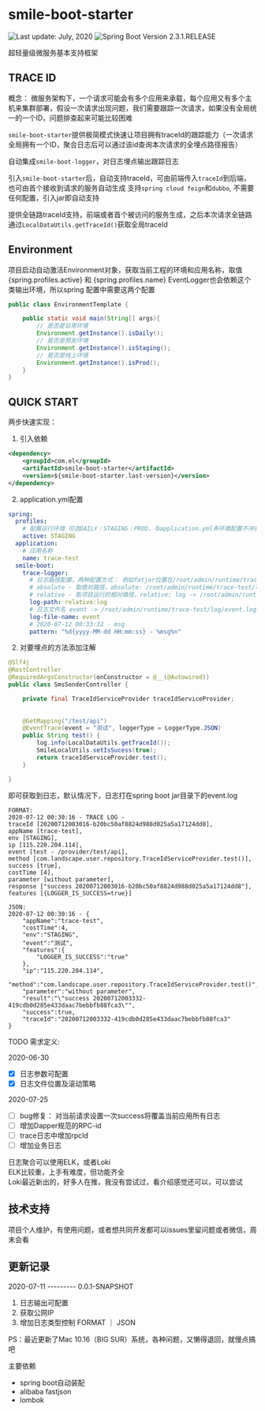 # smile-boot-starter

<div>
  <img src="https://img.shields.io/badge/%F0%9F%93%85%20Last%20update%20-%20July%2011%202020-green.svg" alt="Last update: July, 2020">
  <img src="https://img.shields.io/badge/%E2%9C%94%20Spring%20Boot%20Version%20-%202.3.1.RELEASE-brightgreen.svg" alt="Spring Boot Version 2.3.1.RELEASE">
</div>

超轻量级微服务基本支持框架

## TRACE ID
概念： 微服务架构下，一个请求可能会有多个应用来承载，每个应用又有多个主机来集群部署，假设一次请求出现问题，我们需要跟踪一次请求，如果没有全局统一的一个ID，问题排查起来可能比较困难

`smile-boot-starter`提供极简模式快速让项目拥有traceId的跟踪能力（一次请求全局拥有一个ID，聚合日志后可以通过该id查询本次请求的全埋点路径报告）

自动集成`smile-boot-logger`，对日志埋点输出跟踪日志

引入`smile-boot-starter`后，自动支持traceId，可由前端传入`traceId`到后端，也可由首个接收到请求的服务自动生成
支持`spring cloud feign`和`dubbo`, 不需要任何配置，引入jar即自动支持

提供全链路traceId支持，前端或者首个被访问的服务生成，之后本次请求全链路通过`LocalDataUtils.getTraceId()`获取全局traceId

## Environment
项目启动自动激活Environment对象，获取当前工程的环境和应用名称，取值{spring.profiles.active} 和 {spring.profiles.name}
EventLogger也会依赖这个类输出环境，所以spring 配置中需要这两个配置
```java
public class EnvironmentTemplate {

    public static void main(String[] args){
        // 是否是日常环境
        Environment.getInstance().isDaily();
        // 是否是预发环境
        Environment.getInstance().isStaging();
        // 是否是线上环境
        Environment.getInstance().isProd();
    }
}
```
## QUICK START
两步快速实现：
1. 引入依赖
```xml
<dependency>
	<groupId>com.el</groupId>
	<artifactId>smile-boot-starter</artifactId>
	<version>${smile-boot-starter.last-version}</version>
</dependency>
```
2. application.yml配置
```yaml
spring:
  profiles:
    # 配置运行环境 可选DAILY｜STAGING｜PROD，与application.yml多环境配置不冲突
    active: STAGING
  application:
    # 应用名称
    name: trace-test
  smile-boot:
    trace-logger:
      # 日志路径配置，两种配置方式： 例如fatjar位置在/root/admin/runtime/trace-test
      # absolute - 取绝对路径，absolute: /root/admin/runtime/trace-test/log
      # relative - 取项目运行的相对路径，relative: log -> /root/admin/runtime/trace-test/log
      log-path: relative:log
      # 日志文件名 event -> /root/admin/runtime/trace-test/log/event.log
      log-file-name: event
      # 2020-07-12 00:33:32 - msg
      pattern: "%d{yyyy-MM-dd HH:mm:ss} - %msg%n"
```
2. 对要埋点的方法添加注解
```java
@Slf4j
@RestController
@RequiredArgsConstructor(onConstructor = @__(@Autowired))
public class SmsSenderController {

    private final TraceIdServiceProvider traceIdServiceProvider;
   
    
    @GetMapping("/test/api")
    @EventTrace(event = "测试", loggerType = LoggerType.JSON)
    public String test() {
        log.info(LocalDataUtils.getTraceId());
        SmileLocalUtils.setIsSucess(true);
        return traceIdServiceProvider.test();
    }

}
```
即可获取到日志，默认情况下，日志打在spring boot jar目录下的event.log
```text
FORMAT:
2020-07-12 00:30:16 - TRACE LOG - 
traceId [20200712003016-b20bc50af8824d988d025a5a17124dd8], 
appName [trace-test], 
env [STAGING], 
ip [115.220.204.114], 
event [test - /provider/test/api], 
method [com.landscape.user.repository.TraceIdServiceProvider.test()], 
success [true], 
costTime [4], 
parameter [without parameter], 
response ["success 20200712003016-b20bc50af8824d988d025a5a17124dd8"], 
features [{LOGGER_IS_SUCCESS=true}]

JSON:
2020-07-12 00:30:16 - {
    "appName":"trace-test",
    "costTime":4,
    "env":"STAGING",
    "event":"测试",
    "features":{
        "LOGGER_IS_SUCCESS":"true"
    },
    "ip":"115.220.204.114",
    "method":"com.landscape.user.repository.TraceIdServiceProvider.test()",
    "parameter":"without parameter",
    "result":"\"success 20200712003332-419cdb0d285e433daac7bebbfb88fca3\"",
    "success":true,
    "traceId":"20200712003332-419cdb0d285e433daac7bebbfb88fca3"
}
```

TODO 需求定义:

2020-06-30
- [x] 日志参数可配置
- [x] 日志文件位置及滚动策略

2020-07-25
- [ ] bug修复： 对当前请求设置一次success将覆盖当前应用所有日志
- [ ] 增加Dapper规范的RPC-id
- [ ] trace日志中增加rpcId
- [ ] 增加业务日志

日志聚合可以使用ELK，或者Loki <br/>
ELK比较重，上手有难度，但功能齐全 <br/>
Loki最近新出的，好多人在推，我没有尝试过，看介绍感觉还可以，可以尝试

## 技术支持
项目个人维护，有使用问题，或者想共同开发都可以issues里留问题或者微信，周末会看

## 更新记录
2020-07-11 --------- 0.0.1-SNAPSHOT
1. 日志输出可配置
2. 获取公网IP
3. 增加日志类型控制 FORMAT ｜ JSON

PS：最近更新了Mac 10.16（BIG SUR）系统，各种问题，又懒得退回，就慢点搞吧

主要依赖
- spring boot自动装配
- alibaba fastjson
- lombok

